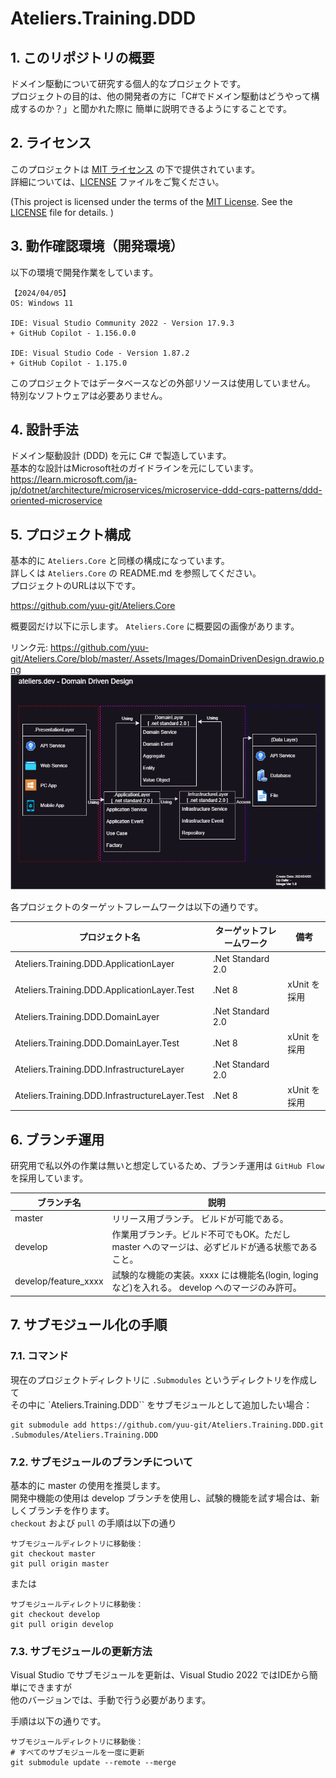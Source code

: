 # Ateliers.Training.DDD 

## 1. このリポジトリの概要
ドメイン駆動について研究する個人的なプロジェクトです。  
プロジェクトの目的は、他の開発者の方に「C#でドメイン駆動はどうやって構成するのか？」と聞かれた際に
簡単に説明できるようにすることです。

## 2. ライセンス

このプロジェクトは [MIT ライセンス](LICENSE) の下で提供されています。  
詳細については、[LICENSE](LICENSE) ファイルをご覧ください。  
  
(This project is licensed under the terms of the [MIT License](LICENSE). See the [LICENSE](LICENSE) file for details. )


## 3. 動作確認環境（開発環境）

以下の環境で開発作業をしています。

```
【2024/04/05】
OS: Windows 11

IDE: Visual Studio Community 2022 - Version 17.9.3 
+ GitHub Copilot - 1.156.0.0

IDE: Visual Studio Code - Version 1.87.2
+ GitHub Copilot - 1.175.0
```

このプロジェクトではデータベースなどの外部リソースは使用していません。  
特別なソフトウェアは必要ありません。

## 4. 設計手法

ドメイン駆動設計 (DDD) を元に C# で製造しています。  
基本的な設計はMicrosoft社のガイドラインを元にしています。  
https://learn.microsoft.com/ja-jp/dotnet/architecture/microservices/microservice-ddd-cqrs-patterns/ddd-oriented-microservice

## 5. プロジェクト構成

基本的に `Ateliers.Core` と同様の構成になっています。  
詳しくは `Ateliers.Core` の README.md を参照してください。  
プロジェクトのURLは以下です。
  
https://github.com/yuu-git/Ateliers.Core  
  
概要図だけ以下に示します。  `Ateliers.Core` に概要図の画像があります。
  
リンク元: https://github.com/yuu-git/Ateliers.Core/blob/master/.Assets/Images/DomainDrivenDesign.drawio.png
![概要図](https://github.com/yuu-git/Ateliers.Core/blob/master/.Assets/Images/DomainDrivenDesign.drawio.png)

各プロジェクトのターゲットフレームワークは以下の通りです。

|プロジェクト名|ターゲットフレームワーク|備考|
|---|---|---|
|Ateliers.Training.DDD.ApplicationLayer|.Net Standard 2.0||
|Ateliers.Training.DDD.ApplicationLayer.Test|.Net 8|xUnit を採用|
|Ateliers.Training.DDD.DomainLayer|.Net Standard 2.0||
|Ateliers.Training.DDD.DomainLayer.Test|.Net 8|xUnit を採用|
|Ateliers.Training.DDD.InfrastructureLayer|.Net Standard 2.0||
|Ateliers.Training.DDD.InfrastructureLayer.Test|.Net 8|xUnit を採用|

## 6. ブランチ運用

研究用で私以外の作業は無いと想定しているため、ブランチ運用は `GitHub Flow` を採用しています。  

|ブランチ名|説明|
|---|---|
|master|リリース用ブランチ。 ビルドが可能である。|
|develop|作業用ブランチ。ビルド不可でもOK。ただし master へのマージは、必ずビルドが通る状態であること。|
|develop/feature_xxxx|試験的な機能の実装。xxxx には機能名(login, loging など)を入れる。 develop へのマージのみ許可。|
  

## 7. サブモジュール化の手順

### 7.1. コマンド

現在のプロジェクトディレクトリに `.Submodules` というディレクトリを作成して  
その中に `Ateliers.Training.DDD`` をサブモジュールとして追加したい場合：
```
git submodule add https://github.com/yuu-git/Ateliers.Training.DDD.git .Submodules/Ateliers.Training.DDD
```

### 7.2. サブモジュールのブランチについて

基本的に master の使用を推奨します。  
開発中機能の使用は develop ブランチを使用し、試験的機能を試す場合は、新しくブランチを作ります。  
`checkout` および `pull` の手順は以下の通り  
```
サブモジュールディレクトリに移動後：
git checkout master
git pull origin master
```
または
```
サブモジュールディレクトリに移動後：
git checkout develop
git pull origin develop
```

### 7.3. サブモジュールの更新方法

Visual Studio でサブモジュールを更新は、Visual Studio 2022 ではIDEから簡単にできますが  
他のバージョンでは、手動で行う必要があります。

手順は以下の通りです。
```
サブモジュールディレクトリに移動後：
# すべてのサブモジュールを一度に更新
git submodule update --remote --merge
```